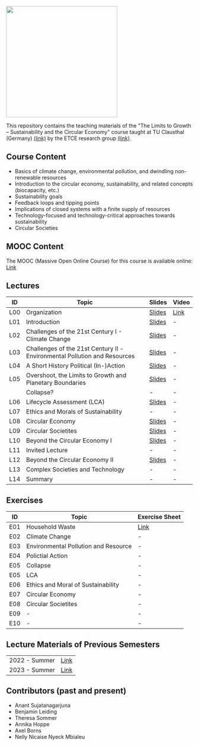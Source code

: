 <img src="https://www.presse.tu-clausthal.de/fileadmin/Presse/images/Corporate_Design/Logo/Logo_TUC_en_CMYK.jpg" width="300">

This repository contains the teaching materials of the "The Limits to Growth – Sustainability and the Circular Economy" course taught at TU Clausthal (Germany) [(link)](https://www.isse.tu-clausthal.de/en/) by the ETCE research group [(link)](https://etce-lab.com).

## Course Content

- Basics of climate change, environmental pollution, and dwindling non-renewable resources
- Introduction to the circular economy, sustainability, and related concepts (biocapacity, etc.)
- Sustainability goals
- Feedback loops and tipping points
- Implications of closed systems with a finite supply of resources
- Technology-focused and technology-critical approaches towards sustainability
- Circular Societies


## MOOC Content
The MOOC (Massive Open Online Course) for this course is available online: [Link](https://ltg.etce-lab.de/)

## Lectures

| ID  | Topic                                                      | Slides                                                           | Video                                                          |
|-----|------------------------------------------------------------|------------------------------------------------------------------|----------------------------------------------------------------|
| L00 | Organization                                               | [Slides](LTG-L00-Organization.pdf)                               | [Link](https://youtu.be/-mT3JjFKtwg)                     |
| L01 | Introduction                                               | [Slides](LTG-L01-Introduction.pdf)                               | -                                                              |
| L02 | Challenges of the 21st Century I - Climate Change          | [Slides](LTG-L02-Challenges-I.pdf)                               | -                                                              |
| L03 | Challenges of the 21st Century II -Environmental Pollution and Resources | [Slides](LTG-L03-Challenges-II.pdf)                | -                                                              |
| L04 | A Short History Political (In-)Action                      | [Slides](LTG-L04-Sustainability-and-Political-(In-)Action.pdf)   | -                                                              |
| L05 | Overshoot, the Limits to Growth and Planetary Boundaries   | [Slides](LTG-L05a-Limits-to-Growth-and-Planetary-Boundaries.pdf) | -                                                              |
|     | Collapse?                                                  | -                                                                | -                                                              |
| L06 | Lifecycle Assessment (LCA)                                 | [Slides](LTG-L06-Lifecycle-Assessment.pdf)                       | -                                                              |
| L07 | Ethics and Morals of Sustainability                        |    -                                                             | -                                                              |
| L08 | Circular Economy                                           | [Slides](LTG-L08-Circular-Economy.pdf)                           | -                                                              |
| L09 | Circular Societites                                        | [Slides](LTG-L09-Circular-Societies.pdf)                         | -                                                              |
| L10 | Beyond the Circular Economy I                              | [Slides](LTG-L10-Beyond-the-Circular-Economy--Part-1.pdf)        | -                                                              |
| L11 | Invited Lecture                                            | -                                                                | -                                                              |
| L12 | Beyond the Circular Economy II                             | [Slides](LTG-L11-Beyond-the-Circular-Economy--Part-2.pdf)        | -                                                              |
| L13 | Complex Societies and Technology                           | -                                                                | -                                                              |
| L14 | Summary                                                    | -                                                                | -                                                              |



## Exercises

| ID    | Topic                                   | Exercise Sheet                                     |
|-------|-----------------------------------------|----------------------------------------------------|
| E01   | Household Waste                         | [Link](Exercises/E01-Household-Waste.pdf)          |
| E02   | Climate Change                          | -                                               |
| E03   | Environmental Pollution and Resource    | -                                                  |
| E04   | Polictial Action                        | -                             |
| E05   | Collapse                                | -                             |
| E05   | LCA                                     | -                             |
| E06   | Ethics and Moral of Sustainability      | -                             |
| E07   | Circular Economy                        | -                             |
| E08   | Circular Societites                     | -                             |
| E09   | -                                       | -                             |
| E10   | -                                       | -                             |



## Lecture Materials of Previous Semesters

|                |                                         | 
|----------------|-----------------------------------------|
| 2022 - Summer  | [Link](0_ARCHIVE/Summer-2022/README.md) |
| 2023 - Summer  | [Link](0_ARCHIVE/Summer-2023/README.md) |


## Contributors (past and present)
- Anant Sujatanagarjuna
- Benjamin Leiding
- Theresa Sommer
- Annika Hoppe
- Axel Borns
- Nelly Nicaise Nyeck Mbialeu
